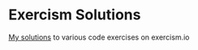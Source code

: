# Exercism Solutions
[My solutions](https://exercism.io/profiles/mlsmlk) to various code exercises on exercism.io

